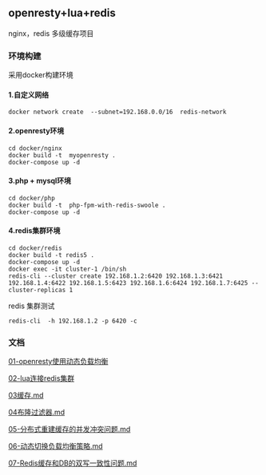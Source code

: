 ## openresty+lua+redis 

nginx，redis 多级缓存项目


### 环境构建
采用docker构建环境

#### 1.自定义网络
```shell 
docker network create  --subnet=192.168.0.0/16  redis-network
```

#### 2.openresty环境
```shell 
cd docker/nginx
docker build -t  myopenresty . 
docker-compose up -d
```

#### 3.php + mysql环境
```shell 
cd docker/php
docker build -t  php-fpm-with-redis-swoole .
docker-compose up -d
```


#### 4.redis集群环境
```shell 
cd docker/redis
docker build -t redis5 .
docker-compose up -d
docker exec -it cluster-1 /bin/sh
redis-cli --cluster create 192.168.1.2:6420 192.168.1.3:6421 192.168.1.4:6422 192.168.1.5:6423 192.168.1.6:6424 192.168.1.7:6425 --cluster-replicas 1
```

redis  集群测试
```shell  
redis-cli  -h 192.168.1.2 -p 6420 -c
```


### 文档

[01-openresty使用动态负载均衡](01-openresty使用动态负载均衡.md)

[02-lua连接redis集群](02-lua连接redis集群.md)

[03缓存.md](03-缓存击穿.md)

[04布隆过滤器.md](04-缓存穿透.md)

[05-分布式重建缓存的并发冲突问题.md](05-分布式重建缓存的并发冲突问题.md)

[06-动态切换负载均衡策略.md](06-动态切换负载均衡策略.md)

[07-Redis缓存和DB的双写一致性问题.md](07-Redis缓存和DB的双写一致性问题.md)


